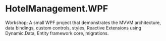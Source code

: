 # HotelManagement.WPF
Workshop; A small WPF project that demonstrates the MVVM architecture, data bindings, custom controls, styles, Reactive Extensions using Dynamic.Data, Entity framework core, migrations.
